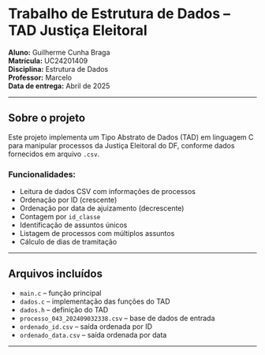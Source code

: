# Trabalho de Estrutura de Dados – TAD Justiça Eleitoral

**Aluno:** Guilherme Cunha Braga  
**Matrícula:** UC24201409  
**Disciplina:** Estrutura de Dados  
**Professor:** Marcelo  
**Data de entrega:** Abril de 2025

---

## Sobre o projeto

Este projeto implementa um Tipo Abstrato de Dados (TAD) em linguagem C para manipular processos da Justiça Eleitoral do DF, conforme dados fornecidos em arquivo `.csv`.

### Funcionalidades:

- Leitura de dados CSV com informações de processos
- Ordenação por ID (crescente)
- Ordenação por data de ajuizamento (decrescente)
- Contagem por `id_classe`
- Identificação de assuntos únicos
- Listagem de processos com múltiplos assuntos
- Cálculo de dias de tramitação

---

## Arquivos incluídos

- `main.c` – função principal
- `dados.c` – implementação das funções do TAD
- `dados.h` – definição do TAD
- `processo_043_202409032338.csv` – base de dados de entrada
- `ordenado_id.csv` – saída ordenada por ID
- `ordenado_data.csv` – saída ordenada por data

---
